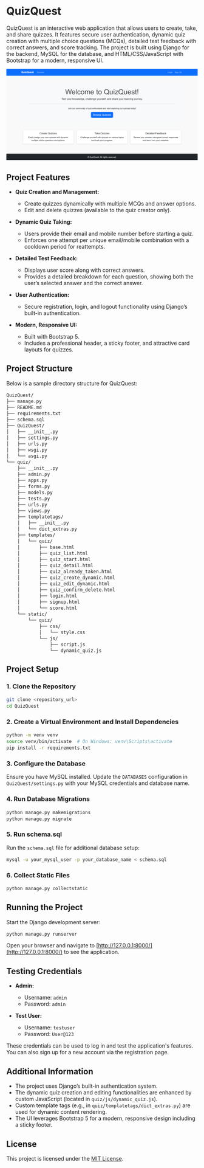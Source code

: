 # QuizQuest

QuizQuest is an interactive web application that allows users to create, take, and share quizzes. It features secure user authentication, dynamic quiz creation with multiple choice questions (MCQs), detailed test feedback with correct answers, and score tracking. The project is built using Django for the backend, MySQL for the database, and HTML/CSS/JavaScript with Bootstrap for a modern, responsive UI.

![img.png](img.png)

## Project Features

- **Quiz Creation and Management:**  
  - Create quizzes dynamically with multiple MCQs and answer options.
  - Edit and delete quizzes (available to the quiz creator only).

- **Dynamic Quiz Taking:**  
  - Users provide their email and mobile number before starting a quiz.
  - Enforces one attempt per unique email/mobile combination with a cooldown period for reattempts.

- **Detailed Test Feedback:**  
  - Displays user score along with correct answers.
  - Provides a detailed breakdown for each question, showing both the user’s selected answer and the correct answer.
  
- **User Authentication:**  
  - Secure registration, login, and logout functionality using Django’s built-in authentication.

- **Modern, Responsive UI:**  
  - Built with Bootstrap 5.
  - Includes a professional header, a sticky footer, and attractive card layouts for quizzes.

## Project Structure

Below is a sample directory structure for QuizQuest:

```
QuizQuest/
├── manage.py
├── README.md
├── requirements.txt
├── schema.sql
├── QuizQuest/
│   ├── __init__.py
│   ├── settings.py
│   ├── urls.py
│   ├── wsgi.py
│   └── asgi.py
└── quiz/
    ├── __init__.py
    ├── admin.py
    ├── apps.py
    ├── forms.py
    ├── models.py
    ├── tests.py
    ├── urls.py
    ├── views.py
    ├── templatetags/
    │   ├── __init__.py
    │   └── dict_extras.py
    ├── templates/
    │   └── quiz/
    │       ├── base.html
    │       ├── quiz_list.html
    │       ├── quiz_start.html
    │       ├── quiz_detail.html
    │       ├── quiz_already_taken.html
    │       ├── quiz_create_dynamic.html
    │       ├── quiz_edit_dynamic.html
    │       ├── quiz_confirm_delete.html
    │       ├── login.html
    │       ├── signup.html
    │       └── score.html
    └── static/
        └── quiz/
            ├── css/
            │   └── style.css
            └── js/
                ├── script.js
                └── dynamic_quiz.js
```

## Project Setup

### 1. Clone the Repository

```bash
git clone <repository_url>
cd QuizQuest
```

### 2. Create a Virtual Environment and Install Dependencies

```bash
python -m venv venv
source venv/bin/activate  # On Windows: venv\Scripts\activate
pip install -r requirements.txt
```

### 3. Configure the Database

Ensure you have MySQL installed. Update the `DATABASES` configuration in `QuizQuest/settings.py` with your MySQL credentials and database name.

### 4. Run Database Migrations

```bash
python manage.py makemigrations
python manage.py migrate
```

### 5. Run schema.sql

Run the `schema.sql` file for additional database setup:

```bash
mysql -u your_mysql_user -p your_database_name < schema.sql
```

### 6. Collect Static Files

```bash
python manage.py collectstatic
```

## Running the Project

Start the Django development server:

```bash
python manage.py runserver
```

Open your browser and navigate to [http://127.0.0.1:8000/](http://127.0.0.1:8000/) to see the application.

## Testing Credentials

- **Admin:**  
  - Username: `admin`  
  - Password: `admin`

- **Test User:**  
  - Username: `testuser`  
  - Password: `User@123`

These credentials can be used to log in and test the application's features. You can also sign up for a new account via the registration page.

## Additional Information

- The project uses Django’s built-in authentication system.
- The dynamic quiz creation and editing functionalities are enhanced by custom JavaScript (located in `quiz/js/dynamic_quiz.js`).
- Custom template tags (e.g., in `quiz/templatetags/dict_extras.py`) are used for dynamic content rendering.
- The UI leverages Bootstrap 5 for a modern, responsive design including a sticky footer.

## License

This project is licensed under the [MIT License](LICENSE).


